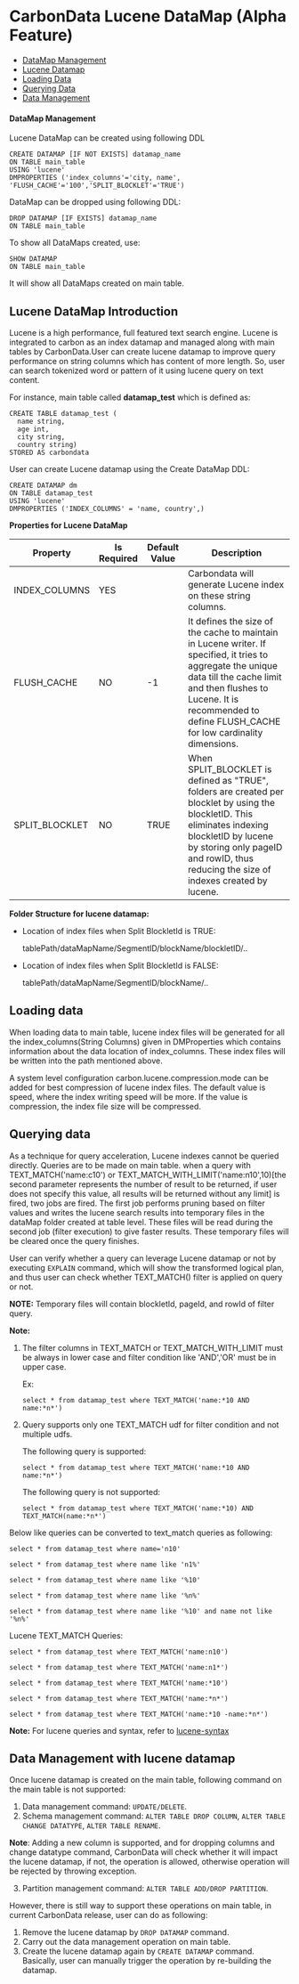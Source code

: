<!--
    Licensed to the Apache Software Foundation (ASF) under one or more 
    contributor license agreements.  See the NOTICE file distributed with
    this work for additional information regarding copyright ownership. 
    The ASF licenses this file to you under the Apache License, Version 2.0
    (the "License"); you may not use this file except in compliance with 
    the License.  You may obtain a copy of the License at

      http://www.apache.org/licenses/LICENSE-2.0

    Unless required by applicable law or agreed to in writing, software 
    distributed under the License is distributed on an "AS IS" BASIS, 
    WITHOUT WARRANTIES OR CONDITIONS OF ANY KIND, either express or implied.
    See the License for the specific language governing permissions and 
    limitations under the License.
-->

# CarbonData Lucene DataMap (Alpha Feature)
  
* [DataMap Management](#datamap-management)
* [Lucene Datamap](#lucene-datamap-introduction)
* [Loading Data](#loading-data)
* [Querying Data](#querying-data)
* [Data Management](#data-management-with-lucene-datamap)

#### DataMap Management 
Lucene DataMap can be created using following DDL
  ```
  CREATE DATAMAP [IF NOT EXISTS] datamap_name
  ON TABLE main_table
  USING 'lucene'
  DMPROPERTIES ('index_columns'='city, name', 'FLUSH_CACHE'='100','SPLIT_BLOCKLET'='TRUE')
  ```

DataMap can be dropped using following DDL:
  ```
  DROP DATAMAP [IF EXISTS] datamap_name
  ON TABLE main_table
  ```
To show all DataMaps created, use:
  ```
  SHOW DATAMAP 
  ON TABLE main_table
  ```
It will show all DataMaps created on main table.

## Lucene DataMap Introduction
  Lucene is a high performance, full featured text search engine. Lucene is integrated to carbon as an index datamap and managed along with main tables by CarbonData.User can create lucene datamap to improve query performance on string columns which has content of more length. So, user can search tokenized word or pattern of it using lucene query on text content.
  
  For instance, main table called **datamap_test** which is defined as:
  
  ```
  CREATE TABLE datamap_test (
    name string,
    age int,
    city string,
    country string)
  STORED AS carbondata
  ```
  
  User can create Lucene datamap using the Create DataMap DDL:
  
  ```
  CREATE DATAMAP dm
  ON TABLE datamap_test
  USING 'lucene'
  DMPROPERTIES ('INDEX_COLUMNS' = 'name, country',)
  ```
**Properties for Lucene DataMap**

| Property | Is Required | Default Value | Description |
|-------------|----------|--------|---------|
| INDEX_COLUMNS | YES |  | Carbondata will generate Lucene index on these string columns. |
| FLUSH_CACHE | NO | -1 | It defines the size of the cache to maintain in Lucene writer. If specified, it tries to aggregate the unique data till the cache limit and then flushes to Lucene. It is recommended to define FLUSH_CACHE for low cardinality dimensions.|
| SPLIT_BLOCKLET | NO | TRUE | When SPLIT_BLOCKLET is defined as "TRUE", folders are created per blocklet by using the blockletID. This eliminates indexing blockletID by lucene by storing only pageID and rowID, thus reducing the size of indexes created by lucene. |

**Folder Structure for lucene datamap:**
  * Location of index files when Split BlockletId is TRUE: 
    
    tablePath/dataMapName/SegmentID/blockName/blockletID/..

  * Location of index files when Split BlockletId is FALSE:
    
    tablePath/dataMapName/SegmentID/blockName/..
   
## Loading data
When loading data to main table, lucene index files will be generated for all the index_columns(String Columns) given in DMProperties which contains information about the data location of index_columns. These index files will be written into the path mentioned above.

A system level configuration carbon.lucene.compression.mode can be added for best compression of lucene index files. The default value is speed, where the index writing speed will be more. If the value is compression, the index file size will be compressed.

## Querying data
As a technique for query acceleration, Lucene indexes cannot be queried directly.
Queries are to be made on main table. when a query with TEXT_MATCH('name:c10') or TEXT_MATCH_WITH_LIMIT('name:n10',10)[the second parameter represents the number of result to be returned, if user does not specify this value, all results will be returned without any limit] is fired, two jobs are fired. The first job performs pruning based on filter values and writes the lucene search results into temporary files in the dataMap folder created at table level. These files will be read during the second job (filter execution) to give faster results. These temporary files will be cleared once the query finishes.

User can verify whether a query can leverage Lucene datamap or not by executing `EXPLAIN` command, which will show the transformed logical plan, and thus user can check whether TEXT_MATCH() filter is applied on query or not.

**NOTE:** Temporary files will contain blockletId, pageId, and rowId of filter query.

**Note:**
 1. The filter columns in TEXT_MATCH or TEXT_MATCH_WITH_LIMIT must be always in lower case and filter condition like 'AND','OR' must be in upper case.

      Ex: 
      ```
      select * from datamap_test where TEXT_MATCH('name:*10 AND name:*n*')
      ```
     
2. Query supports only one TEXT_MATCH udf for filter condition and not multiple udfs.

   The following query is supported:
   ```
   select * from datamap_test where TEXT_MATCH('name:*10 AND name:*n*')
   ```
       
   The following query is not supported:
   ```
   select * from datamap_test where TEXT_MATCH('name:*10) AND TEXT_MATCH(name:*n*')
   ```
       
          
Below like queries can be converted to text_match queries as following:
```
select * from datamap_test where name='n10'

select * from datamap_test where name like 'n1%'

select * from datamap_test where name like '%10'

select * from datamap_test where name like '%n%'

select * from datamap_test where name like '%10' and name not like '%n%'
```
Lucene TEXT_MATCH Queries:
```
select * from datamap_test where TEXT_MATCH('name:n10')

select * from datamap_test where TEXT_MATCH('name:n1*')

select * from datamap_test where TEXT_MATCH('name:*10')

select * from datamap_test where TEXT_MATCH('name:*n*')

select * from datamap_test where TEXT_MATCH('name:*10 -name:*n*')
```
**Note:** For lucene queries and syntax, refer to [lucene-syntax](http://www.lucenetutorial.com/lucene-query-syntax.html)

## Data Management with lucene datamap
Once lucene datamap is created on the main table, following command on the main table is not supported:
1. Data management command: `UPDATE/DELETE`.
2. Schema management command: `ALTER TABLE DROP COLUMN`, `ALTER TABLE CHANGE DATATYPE`, 
`ALTER TABLE RENAME`.

**Note**: Adding a new column is supported, and for dropping columns and change datatype command, CarbonData will check whether it will impact the lucene datamap, if not, the operation is allowed, otherwise operation will be rejected by throwing exception.

3. Partition management command: `ALTER TABLE ADD/DROP PARTITION`.

However, there is still way to support these operations on main table, in current CarbonData release, user can do as following:
1. Remove the lucene datamap by `DROP DATAMAP` command.
2. Carry out the data management operation on main table.
3. Create the lucene datamap again by `CREATE DATAMAP` command.
Basically, user can manually trigger the operation by re-building the datamap.
